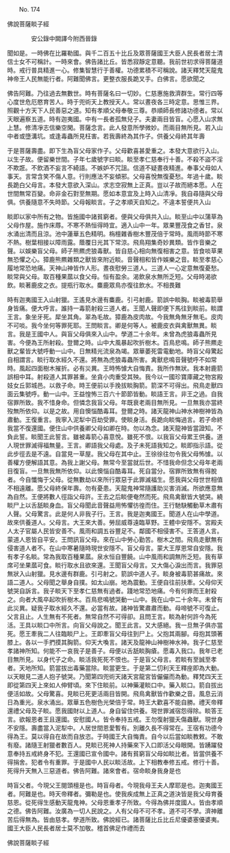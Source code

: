 ﻿　　No. 174

佛說菩薩睒子經

　　　　安公錄中闕譯今附西晉錄


聞如是。一時佛在比羅勒國。與千二百五十比丘及眾菩薩國王大臣人民長者居士清信士女不可稱計。一時來會。佛告諸比丘。皆悉寂靜定意聽。我前世初求得菩薩道時。戒行普具精進一心。修集智慧行于善權。功德累積不可稱說。諸天釋梵天龍鬼神帝王人民無能行者。阿難聞佛言。更整衣服長跪叉手。白佛言。愿欲聞之

佛告阿難。乃往過去無數世。時有菩薩名曰一切妙。仁慈惠施救濟群生。常行四等心度世危厄愍育苦人。時于兜術天上教授天人。常以晝夜各三時定意。思惟三界。照觀十方天下人民善惡之道。知有孝順父母奉敬三尊。恭順師長修諸功德者。常以天眼遍察五道。時有迦夷國。中有一長者孤無兒子。夫妻兩目皆盲。心愿入山求無上慧。修清凈志信樂空閑。菩薩念言。此人發意所學微妙。而兩目無所見。若入山中者或墮溝坑。或逢毒蟲所見枉害。若我壽終為其作子。供養父母終其年壽

于是菩薩壽盡。即下生為盲父母家作子。父母歡喜甚愛重之。本發大意欲行入山。以生子故。便留樂世間。子年七歲號字曰睒。睒至孝仁慈奉行十善。不殺不盜不淫不欺誑。不飲酒不妄言不綺語。不嫉妒不咒詛。信道不疑晝夜精進。奉事父母如人事天。言常含笑不傷人意。行則應法不妄傾邪。父母喜悅無復憂愁。年過十歲。睒長跪白父母言。本發大意欲入深山。求志空寂無上正真。豈以子故而絕本愿。人在世間無常百變。命非金石對至無期。愿如本意宜及上時入山清凈。我自尋隨與父母俱。供養隨意不失時節。父母報睒言。子之孝順天自知之。不違本誓便共入山

睒即以家中所有之物。皆施國中諸貧窮者。便與父母俱共入山。睒至山中以蒲草為父母作屋。施作床蓐。不寒不熱恒得時宜。適入山中一年。眾果豐茂食之香甘。泉水涌出清而且涼。池中蓮華五色精明。栴檀雜香樹木豐茂倍于常時。風雨時節不寒不熱。樹葉相接以障雨露。蔭覆日光其下常涼。飛鳥翔集奇妙異類。皆作音樂之聲。以娛樂盲父母。師子熊羆虎狼毒獸。皆自慈心相向無復相害之意。皆食啖草果無恐懼之心。獐鹿熊羆雜類之獸皆來附近睒。音聲相和皆作娛樂之音。睒至孝慈心履地常恐地痛。天神山神皆作人形。晝夜慰勞三道人。三道人一心定意無復憂愁。睒常與父母。取百種果蓏以食父母。恒有盈余。渴飲泉水無所乏短。父母時渴欲飲。睒著鹿皮之衣。提瓶行取水。麋鹿眾鳥亦復往飲水。不相畏難

時有迦夷國王入山射獵。王遙見水邊有麋鹿。引弓射鹿。箭誤中睒胸。睒被毒箭舉身皆痛。便大呼言。誰持一毒箭射殺三道人者。王聞人聲即便下馬往到睒前。睒謂王言。象坐牙死。犀坐其角。翠為毛故。獐鹿為皮肉故。今我無角無牙無毛。皮肉不可啖。我今坐何等罪死耶。王問睒言。卿是何等人。被鹿皮衣與禽獸無異。睒言。我是王國中人。與盲父母俱來入山中。學道二十余年。未曾為虎狼毒蟲所見害。今便為王所射殺。登爾之時。山中大風暴起吹折樹木。百鳥悲鳴。師子熊羆走獸之輩皆大號呼動一山中。日無精光流泉為竭。眾華萎死雷電動地。時盲父母驚起自相謂言。睒行取水經久不還。將無為虎狼毒蟲所害。禽獸悲鳴音聲號呼不如常時。風起四面樹木摧折。必有災異。王時怖懅大自悔責。我所作無狀。我本射鹿箭誤相中耳。射殺道人其罪甚重。坐貪小肉重受其殃。我今以一國珍寶庫藏之物宮殿妓女丘郭城邑。以救子命。時王便前以手挽拔睒胸箭。箭深不可得出。飛鳥走獸四面云集號呼。動一山中。王益惶怖三百六十節節皆動。睒語王言。非王之過。自我宿罪所致。我不惜身命。但憐念我盲父母。年既衰老兩目無所見。一旦無我亦當終歿無所依仰。以是之故。用自懊惱酷毒耳。登爾之時。諸天龍神山神水神樹神皆為肅動。王復重言。我寧入泥犁中百劫受罪。使睒身活。長跪向睒悔過言。若子命終我當不復還國。便住山中供養卿父母如卿在時。勿以為念。諸天龍神皆當證知。不負此誓。睒聞王此誓言。雖被毒箭心喜意悅。雖死不恨。以我盲父母累王供養。道人現世罪滅得福無量。王言。卿語我父母處。及子未死語我知之。睒即指示語。從此步徑去是不遠。自當見一草屋。我父母在其中止。王徐徐往勿令我父母怖懅。以善權方便解語其意。為我上謝父母。無常今至當就后世。不惜我命但念父母年老兩目復盲。一旦無我無所依仰。以此懊惱自酷毒耳。死自當分。宿罪所致無有得脫者。今自懺悔于父母。從無數劫以來所行眾惡于此罪滅福生。愿我與父母世世相值不相遠離。愿父母終保年壽。勿有憂患。天龍鬼神常隨護助災害消滅。所欲應意無為自然。王便將數人徑詣父母許。王去之后睒便奄然而死。飛鳥禽獸皆大號哭。繞睒尸上以舌舐睒身血。盲父母聞此音聲益用怖懼彷徨而住。王行馳駃觸動草木肅有人聲。父母驚言。此是何人非我子行。王言。我是迦夷國王。聞道人在山中學道。故來供養道人。父母言。大王來大善。勞屈威尊遠臨草野。王體中安隱不。宮殿夫人太子官屬人民皆安善不。風雨和調五谷豐足不。鄰國不相侵害不。王答道人言。蒙道人恩皆自平安。王問訊盲父母。來在山中勞心勤苦。樹木之間。飛鳥走獸無有侵害道人者不。在山中寒暑隨時現世安隱不。盲父母言。蒙大王厚恩常自安隱。我有孝子名睒。常為我取百種果蓏。泉水恒自豐饒。山中風雨和調無所乏短。我有草席可坐果蓏可食。睒行取水且欲來還。王聞盲父母言。又大傷心淚出而言。我罪惡無狀入山射獵。見水邊有群鹿。引弓射之。箭誤中道人子。睒身被毒箭甚痛故。來語二道人。父母聞之舉身自撲。如太山崩。地為震動。王便自往前扶牽。父母仰天號哭自訴言。我子睒天下至孝仁慈無有過者。踐地常恐地痛。今有何罪而王射殺之。向者大風卒起吹折樹木。百鳥悲鳴號哭動一山中。我在山中二十余年。未曾有此災異。疑我子取水經久不還。必當有故。諸神皆驚肅肅而動。母啼號不可復止。父言且止。人生無有不死者。無常自然不可得卻。且問王言。睒為射何許今為死活。王具以睒口中所言。向盲父母說之。聞王此言。又大感絕。我一旦無子俱亦當死。愿王牽我二人往臨睒尸上。王即牽盲父母往到尸上。父抱其兩腳。母抱其頭著膝上。各以一手捫摸其胸箭。仰天大喚言。諸天及龍神山神樹神水神。我子仁慈至孝諸神所知。何能不一哀我子是善子。母便以舌舐睒胸瘡。愿毒入我口。我年已老目無所見。以身代子之命。睒活我死死不恨也。于是盲父母言。若睒有至誠至孝者。天地所知。箭當拔出毒藥當除。睒當更生。于是第二忉利天王釋座即為大動。以天眼見二道人抱子號哭。乃聞第四兜術天諸天宮龍宮皆儼儼而為動。釋梵四天王即從第四天上來如人伸臂頃。來下住睒前。以神藥灌睒口中。藥入睒口。箭自拔出便活如故。父母驚喜。見睒已死更活兩目皆開。飛鳥禽獸皆作歡樂之音。風息云消日為重光。泉水涌出。眾華五色樹色光榮倍于常。時王大歡喜不能自勝。禮天帝釋還禮父母及子睒。愿我國財以上道人。身自留住供養。現世罪滅宿怨得除。睒答王言。欲報恩者王且還國。安慰國人。皆令奉持五戒。王勿復射獵夭傷蟲獸。現世身不安隱。壽盡當入泥犁中。人居世間恩愛暫有。別離久長不得常在。王宿有功德今得為王。莫以得自在故而自放恣。于時國王大自悔責。自今以后當如睒教敕。不敢有廢。諸隨王射獵者數百人。見睒已死神人持藥來下入口即活父母眼開。皆踴躍發意奉持五戒終身不犯。王還國已宣令國中。諸有貧窮盲父母如睒比者。皆當供養不得捐舍。犯者令有重罪。于是國中人民以睒活故。上下相教奉修五戒。修行十善。死得升天無入三惡道者。佛告阿難。諸來會者。宿命睒身我身是也

時盲父者。今現父王閱頭檀是也。時盲母者。今現我母王夫人摩耶是也。迦夷國王者。阿難是也。時天帝釋者。彌勒是也。使我疾成無上正真之道決皆是我父母育養慈恩。從死得生感動天龍鬼神。父母恩重孝子所致。今得為佛并度國人。皆由孝順之德。佛告阿難。汝廣為一切人民說之。人有父母不可不孝。道不可不學。濟神離苦后得無為。皆由慈孝。學道所致。佛說經已。諸菩薩比丘比丘尼優婆塞優婆夷。國王大臣人民長者居士莫不加敬。稽首佛足作禮而去

佛說菩薩睒子經
